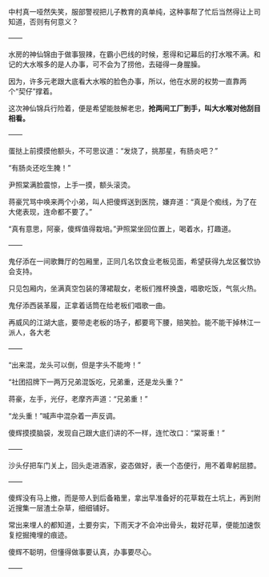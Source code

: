 中村真一哑然失笑，服部警视把儿子教育的真单纯，这种事帮了忙后当然得让上司知道，否则有何意义？

——

水房的神仙锦由于做事狠辣，在霸小巴线的时候，惹得和记幕后的打水喉不满。和记的大水喉多的是人办事，可不会为了捞他，去碰得一身腥臊。

因为，许多元老跟大底看大水喉的脸色办事，所以，他在水房的权势一直靠两个“契仔”撑着。

这次神仙锦兵行险着，便是希望能肢解老忠，**抢两间工厂到手，叫大水喉对他刮目相看。**

——

蛋挞上前摸摸他额头，不可思议道：“发烧了，挑那星，有肠炎吧？”

“有肠炎还吃生腌！”

尹照棠满脸震惊，上手一摸，额头滚烫。

蒋豪咒骂中唤来两个小弟，叫人把傻辉送到医院，嫌弃道：“真是个痴线，为了在大佬表现，连命都不要了。”

“真有意思，阿豪，傻辉值得栽培。”尹照棠坐回位置上，喝着水，打趣道。

——

鬼仔添在一间歌舞厅的包厢里，正同几名饮食业老板见面，希望获得九龙区餐饮协会支持。

只见包厢内，坐满真空包装的薄裙靓女，老板们推杯换盏，唱歌吃饭，气氛火热。

鬼仔添西装革履，正拿着话筒在给老板们唱歌一曲。

再威风的江湖大底，要带走老板的场子，都要弯下腰，赔笑脸。能不能干掉林江一派人，各大老

——

“出来混，龙头可以倒，但是字头不能垮！”

“社团招牌下一两万兄弟混饭吃，兄弟重，还是龙头重？”

蒋豪，左手，光仔，老摩齐声道：“兄弟重！”

“龙头重！”喊声中混杂着一声反调。

傻辉摸摸脑袋，发现自己跟大底们讲的不一样，连忙改口：“棠哥重！”

——

沙头仔把车门关上，回头走进酒家，姿态做好，表一个态便行，用不着卑躬屈膝。

——

傻辉没有马上撤，而是带人到后备箱里，拿出早准备好的花草栽在土坑上，再到附近搜集一层渣土杂草，细细铺好。

常出来埋人的都知道，土要夯实，下雨天才不会冲出骨头，栽好花草，便能加速恢复挖掘掩埋的痕迹。

傻辉不聪明，但懂得做事要认真，办事要尽心。

——



